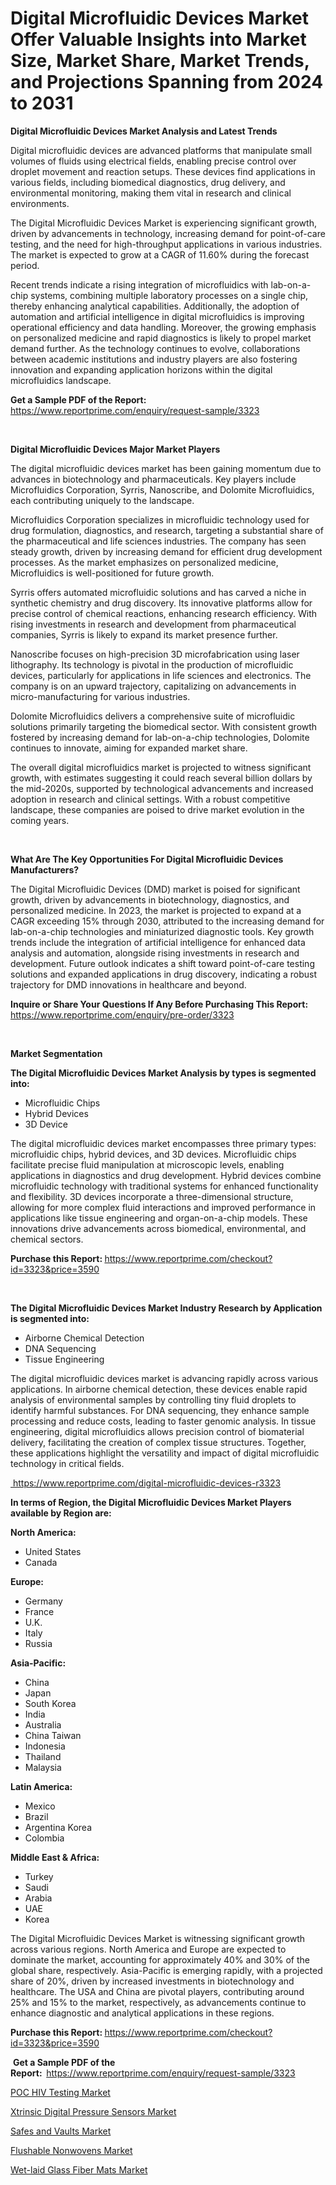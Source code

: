 <p><h1>Digital Microfluidic Devices Market Offer Valuable Insights into Market Size, Market Share, Market Trends, and Projections Spanning from 2024 to 2031</h1></p><p><strong>Digital Microfluidic Devices Market Analysis and Latest Trends</strong></p>
<p><p>Digital microfluidic devices are advanced platforms that manipulate small volumes of fluids using electrical fields, enabling precise control over droplet movement and reaction setups. These devices find applications in various fields, including biomedical diagnostics, drug delivery, and environmental monitoring, making them vital in research and clinical environments. </p><p>The Digital Microfluidic Devices Market is experiencing significant growth, driven by advancements in technology, increasing demand for point-of-care testing, and the need for high-throughput applications in various industries. The market is expected to grow at a CAGR of 11.60% during the forecast period. </p><p>Recent trends indicate a rising integration of microfluidics with lab-on-a-chip systems, combining multiple laboratory processes on a single chip, thereby enhancing analytical capabilities. Additionally, the adoption of automation and artificial intelligence in digital microfluidics is improving operational efficiency and data handling. Moreover, the growing emphasis on personalized medicine and rapid diagnostics is likely to propel market demand further. As the technology continues to evolve, collaborations between academic institutions and industry players are also fostering innovation and expanding application horizons within the digital microfluidics landscape.</p></p>
<p><strong>Get a Sample PDF of the Report:&nbsp;</strong> <a href="https://www.reportprime.com/enquiry/request-sample/3323">https://www.reportprime.com/enquiry/request-sample/3323</a></p>
<p>&nbsp;</p>
<p><strong>Digital Microfluidic Devices Major Market Players</strong></p>
<p><p>The digital microfluidic devices market has been gaining momentum due to advances in biotechnology and pharmaceuticals. Key players include Microfluidics Corporation, Syrris, Nanoscribe, and Dolomite Microfluidics, each contributing uniquely to the landscape.</p><p>Microfluidics Corporation specializes in microfluidic technology used for drug formulation, diagnostics, and research, targeting a substantial share of the pharmaceutical and life sciences industries. The company has seen steady growth, driven by increasing demand for efficient drug development processes. As the market emphasizes on personalized medicine, Microfluidics is well-positioned for future growth.</p><p>Syrris offers automated microfluidic solutions and has carved a niche in synthetic chemistry and drug discovery. Its innovative platforms allow for precise control of chemical reactions, enhancing research efficiency. With rising investments in research and development from pharmaceutical companies, Syrris is likely to expand its market presence further.</p><p>Nanoscribe focuses on high-precision 3D microfabrication using laser lithography. Its technology is pivotal in the production of microfluidic devices, particularly for applications in life sciences and electronics. The company is on an upward trajectory, capitalizing on advancements in micro-manufacturing for various industries.</p><p>Dolomite Microfluidics delivers a comprehensive suite of microfluidic solutions primarily targeting the biomedical sector. With consistent growth fostered by increasing demand for lab-on-a-chip technologies, Dolomite continues to innovate, aiming for expanded market share.</p><p>The overall digital microfluidics market is projected to witness significant growth, with estimates suggesting it could reach several billion dollars by the mid-2020s, supported by technological advancements and increased adoption in research and clinical settings. With a robust competitive landscape, these companies are poised to drive market evolution in the coming years.</p></p>
<p>&nbsp;</p>
<p><strong>What Are The Key Opportunities For Digital Microfluidic Devices Manufacturers?</strong></p>
<p><p>The Digital Microfluidic Devices (DMD) market is poised for significant growth, driven by advancements in biotechnology, diagnostics, and personalized medicine. In 2023, the market is projected to expand at a CAGR exceeding 15% through 2030, attributed to the increasing demand for lab-on-a-chip technologies and miniaturized diagnostic tools. Key growth trends include the integration of artificial intelligence for enhanced data analysis and automation, alongside rising investments in research and development. Future outlook indicates a shift toward point-of-care testing solutions and expanded applications in drug discovery, indicating a robust trajectory for DMD innovations in healthcare and beyond.</p></p>
<p><strong>Inquire or Share Your Questions If Any Before Purchasing This Report:</strong> <a href="https://www.reportprime.com/enquiry/pre-order/3323">https://www.reportprime.com/enquiry/pre-order/3323</a></p>
<p>&nbsp;</p>
<p><strong>Market Segmentation</strong></p>
<p><strong>The Digital Microfluidic Devices Market Analysis by types is segmented into:</strong></p>
<p><ul><li>Microfluidic Chips</li><li>Hybrid Devices</li><li>3D Device</li></ul></p>
<p><p>The digital microfluidic devices market encompasses three primary types: microfluidic chips, hybrid devices, and 3D devices. Microfluidic chips facilitate precise fluid manipulation at microscopic levels, enabling applications in diagnostics and drug development. Hybrid devices combine microfluidic technology with traditional systems for enhanced functionality and flexibility. 3D devices incorporate a three-dimensional structure, allowing for more complex fluid interactions and improved performance in applications like tissue engineering and organ-on-a-chip models. These innovations drive advancements across biomedical, environmental, and chemical sectors.</p></p>
<p><strong>Purchase this Report:&nbsp;</strong><a href="https://www.reportprime.com/checkout?id=3323&price=3590">https://www.reportprime.com/checkout?id=3323&price=3590</a></p>
<p>&nbsp;</p>
<p><strong>The Digital Microfluidic Devices Market Industry Research by Application is segmented into:</strong></p>
<p><ul><li>Airborne Chemical Detection</li><li>DNA Sequencing</li><li>Tissue Engineering</li></ul></p>
<p><p>The digital microfluidic devices market is advancing rapidly across various applications. In airborne chemical detection, these devices enable rapid analysis of environmental samples by controlling tiny fluid droplets to identify harmful substances. For DNA sequencing, they enhance sample processing and reduce costs, leading to faster genomic analysis. In tissue engineering, digital microfluidics allows precision control of biomaterial delivery, facilitating the creation of complex tissue structures. Together, these applications highlight the versatility and impact of digital microfluidic technology in critical fields.</p></p>
<p><a href="https://www.reportprime.com/digital-microfluidic-devices-r3323">&nbsp;https://www.reportprime.com/digital-microfluidic-devices-r3323</a></p>
<p><strong>In terms of Region, the Digital Microfluidic Devices Market Players available by Region are:</strong></p>
<p>
    <p> <strong> North America: </strong>
        <ul>
            <li>United States</li>
            <li>Canada</li>
        </ul>
        </p> 
    <p> <strong> Europe: </strong>
        <ul>
            <li>Germany</li>
            <li>France</li>
            <li>U.K.</li>
            <li>Italy</li>
            <li>Russia</li>
        </ul>
        </p> 
    <p> <strong> Asia-Pacific: </strong>
        <ul>
            <li>China</li>
            <li>Japan</li>
            <li>South Korea</li>
            <li>India</li>
            <li>Australia</li>
            <li>China Taiwan</li>
            <li>Indonesia</li>
            <li>Thailand</li>
            <li>Malaysia</li>
        </ul>
        </p> 
    <p> <strong> Latin America: </strong>
        <ul>
            <li>Mexico</li>
            <li>Brazil</li>
            <li>Argentina Korea</li>
            <li>Colombia</li>
        </ul>
        </p> 
    <p> <strong> Middle East & Africa: </strong>
        <ul>
            <li>Turkey</li>
            <li>Saudi</li>
            <li>Arabia</li>
            <li>UAE</li>
            <li>Korea</li>
        </ul>
    </p>
    </p>
<p><p>The Digital Microfluidic Devices Market is witnessing significant growth across various regions. North America and Europe are expected to dominate the market, accounting for approximately 40% and 30% of the global share, respectively. Asia-Pacific is emerging rapidly, with a projected share of 20%, driven by increased investments in biotechnology and healthcare. The USA and China are pivotal players, contributing around 25% and 15% to the market, respectively, as advancements continue to enhance diagnostic and analytical applications in these regions.</p></p>
<p><strong>Purchase this Report: </strong><a href="https://www.reportprime.com/checkout?id=3323&price=3590">https://www.reportprime.com/checkout?id=3323&price=3590</a></p>
<p>&nbsp;<strong>Get a Sample PDF of the Report:&nbsp;&nbsp;</strong><a href="https://www.reportprime.com/enquiry/request-sample/3323">https://www.reportprime.com/enquiry/request-sample/3323</a></p>
<p><strong></strong></p>
<p><p><a href="https://www.linkedin.com/pulse/global-poc-hiv-testing-industry-research-report-competitive-ezm5e?trackingId=rOphCZCuQ9WpDkHr0dXIwQ%3D%3D">POC HIV Testing Market</a></p><p><a href="https://github.com/LaurenHoover80/Market-Research-Report-List-1/blob/main/xtrinsic-digital-pressure-sensors-market.md">Xtrinsic Digital Pressure Sensors Market</a></p><p><a href="https://www.linkedin.com/pulse/exploring-safes-vaults-market-dynamics-global-trends-future-kxsac?trackingId=%2F2svt46TSiubYbX4led9pA%3D%3D">Safes and Vaults Market</a></p><p><a href="https://issuu.com/reportprime-2/docs/flushable-nonwovens-market-size-203_252716e0aa6b8d">Flushable Nonwovens Market</a></p><p><a href="https://issuu.com/reportprime-2/docs/wet-laid-glass-fiber-mats-market-si_d668c524f46385">Wet-laid Glass Fiber Mats Market</a></p></p>